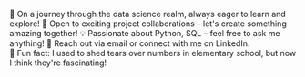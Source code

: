 🌟 On a journey through the data science realm, always eager to learn and explore! 
🚀 Open to exciting project collaborations – let's create something amazing together! 
💡 Passionate about Python, SQL – feel free to ask me anything!
📧 Reach out via email or connect with me on LinkedIn.   
🌈 Fun fact: I used to shed tears over numbers in elementary school, but now I think they're fascinating! 
